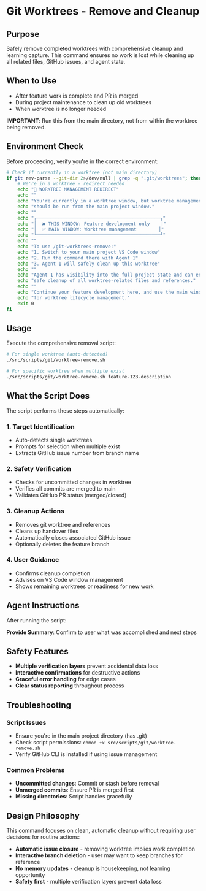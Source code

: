# Git Worktrees - Remove and Cleanup

## Purpose

Safely remove completed worktrees with comprehensive cleanup and learning capture. This command ensures no work is lost while cleaning up all related files, GitHub issues, and agent state.

## When to Use

- After feature work is complete and PR is merged
- During project maintenance to clean up old worktrees
- When worktree is no longer needed

**IMPORTANT**: Run this from the main directory, not from within the worktree being removed.

## Environment Check

Before proceeding, verify you're in the correct environment:

```bash
# Check if currently in a worktree (not main directory)
if git rev-parse --git-dir 2>/dev/null | grep -q ".git/worktrees"; then
    # We're in a worktree - redirect needed
    echo "🚫 WORKTREE MANAGEMENT REDIRECT"
    echo ""
    echo "You're currently in a worktree window, but worktree management commands"
    echo "should be run from the main project window."
    echo ""
    echo "┌─────────────────────────────────────────────┐"
    echo "│  ❌ THIS WINDOW: Feature development only    │"
    echo "│  ✅ MAIN WINDOW: Worktree management        │"
    echo "└─────────────────────────────────────────────┘"
    echo ""
    echo "To use /git-worktrees-remove:"
    echo "1. Switch to your main project VS Code window"
    echo "2. Run the command there with Agent 1"
    echo "3. Agent 1 will safely clean up this worktree"
    echo ""
    echo "Agent 1 has visibility into the full project state and can ensure"
    echo "safe cleanup of all worktree-related files and references."
    echo ""
    echo "Continue your feature development here, and use the main window"
    echo "for worktree lifecycle management."
    exit 0
fi
```

## Usage

Execute the comprehensive removal script:

```bash
# For single worktree (auto-detected)
./src/scripts/git/worktree-remove.sh

# For specific worktree when multiple exist
./src/scripts/git/worktree-remove.sh feature-123-description
```

## What the Script Does

The script performs these steps automatically:

### 1. Target Identification
- Auto-detects single worktrees
- Prompts for selection when multiple exist
- Extracts GitHub issue number from branch name

### 2. Safety Verification  
- Checks for uncommitted changes in worktree
- Verifies all commits are merged to main
- Validates GitHub PR status (merged/closed)

### 3. Cleanup Actions
- Removes git worktree and references
- Cleans up handover files  
- Automatically closes associated GitHub issue
- Optionally deletes the feature branch

### 4. User Guidance
- Confirms cleanup completion
- Advises on VS Code window management
- Shows remaining worktrees or readiness for new work

## Agent Instructions

After running the script:

**Provide Summary**: Confirm to user what was accomplished and next steps

## Safety Features

- **Multiple verification layers** prevent accidental data loss
- **Interactive confirmations** for destructive actions
- **Graceful error handling** for edge cases
- **Clear status reporting** throughout process

## Troubleshooting

### Script Issues
- Ensure you're in the main project directory (has .git)
- Check script permissions: `chmod +x src/scripts/git/worktree-remove.sh`
- Verify GitHub CLI is installed if using issue management

### Common Problems
- **Uncommitted changes**: Commit or stash before removal
- **Unmerged commits**: Ensure PR is merged first
- **Missing directories**: Script handles gracefully

## Design Philosophy

This command focuses on clean, automatic cleanup without requiring user decisions for routine actions:
- **Automatic issue closure** - removing worktree implies work completion
- **Interactive branch deletion** - user may want to keep branches for reference
- **No memory updates** - cleanup is housekeeping, not learning opportunity
- **Safety first** - multiple verification layers prevent data loss